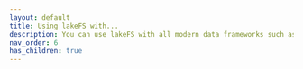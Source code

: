 ```yaml
---
layout: default
title: Using lakeFS with...
description: You can use lakeFS with all modern data frameworks such as Spark, Hive, AWS Athena, Presto, etc.
nav_order: 6
has_children: true
---
```

